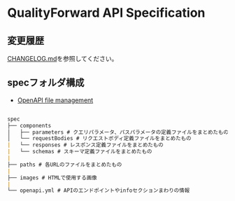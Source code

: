 # QualityForward API Specification

## 変更履歴

[CHANGELOG.md](./CHANGLOG.md)を参照してください。

## specフォルダ構成

- [OpenAPI file management](https://redocly.com/docs/cli/file-management)

```folders.md

spec
├── components
│   ├── parameters # クエリパラメータ、パスパラメータの定義ファイルをまとめたもの
│   └── requestBodies # リクエストボディ定義ファイルをまとめたもの
|   └── responses # レスポンス定義ファイルをまとめたもの
|   └── schemas # スキーマ定義ファイルをまとめたもの
|
├── paths # 各URLのファイルをまとめたもの
|
├── images # HTMLで使用する画像
|
└── openapi.yml # APIのエンドポイントやinfoセクションまわりの情報
```
